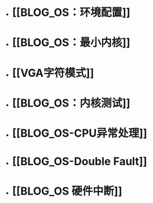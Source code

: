 - # [[BLOG_OS：环境配置]]
- # [[BLOG_OS：最小内核]]
- # [[VGA字符模式]]
- # [[BLOG_OS：内核测试]]
- # [[BLOG_OS-CPU异常处理]]
- # [[BLOG_OS-Double Fault]]
- # [[BLOG_OS 硬件中断]]